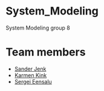 # System_Modeling
System Modeling group 8

# Team members
* [Sander Jenk](./Sander%20Jenk)
* [Karmen Kink](./Karmen%20Kink)
* [Sergei Eensalu](./Sergei%20Eensalu)
